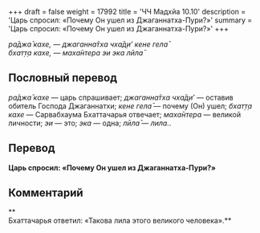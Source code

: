 +++
draft = false
weight = 17992
title = 'ЧЧ Мадхйа 10.10'
description = 'Царь спросил: «Почему Он ушел из Джаганнатха-Пури?»'
summary = 'Царь спросил: «Почему Он ушел из Джаганнатха-Пури?»'
+++

_ра̄джа̄ кахе, — джаганна̄тха чха̄д̣и’ кене гела̄  
бхат̣т̣а кахе, — маха̄нтера эи эка лӣла̄_

## Пословный перевод

_ра̄джа̄_ _кахе_ — царь спрашивает; _джаганна̄тха_ _чха̄д̣и’_ — оставив обитель Господа Джаганнатхи; _кене_ _гела̄_ — почему (Он) ушел; _бхат̣т̣а_ _кахе_ — Сарвабхаума Бхаттачарья отвечает; _маха̄нтера_ — великой личности; _эи_ — это; _эка_ — одна; _лӣла̄_ — _лила._.

## Перевод

**Царь спросил: «Почему Он ушел из Джаганнатха-Пури?»**

## Комментарий

**  
Бхаттачарья ответил: «Такова лила этого великого человека».**
